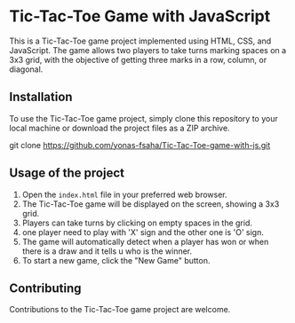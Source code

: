 # Tic-Tac-Toe Game with JavaScript

This is a Tic-Tac-Toe game project implemented using HTML, CSS, and JavaScript. The game allows two players to take turns marking spaces on a 3x3 grid, with the objective of getting three marks in a row, column, or diagonal.


## Installation

To use the Tic-Tac-Toe game project, simply clone this repository to your local machine or download the project files as a ZIP archive.

git clone https://github.com/yonas-fsaha/Tic-Tac-Toe-game-with-js.git

## Usage of the project

1. Open the `index.html` file in your preferred web browser.
2. The Tic-Tac-Toe game will be displayed on the screen, showing a 3x3 grid.
3. Players can take turns by clicking on empty spaces in the grid.
4. one player need to play with 'X' sign and the other one is 'O' sign.
5. The game will automatically detect when a player has won or when there is a draw and it tells u who is the winner.
6. To start a new game, click the "New Game" button.

## Contributing

Contributions to the Tic-Tac-Toe game project are welcome.
  

